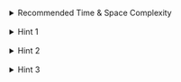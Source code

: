 <br>
<details class="hint-accordion">  
    <summary>Recommended Time & Space Complexity</summary>
    <p>
    You should aim for a solution with <code>O(n)</code> time and <code>O(n)</code> space, where <code>n</code> is the number of nodes in the given tree.
    </p>
</details>

<br>
<details class="hint-accordion">  
    <summary>Hint 1</summary>
    <p>
    A brute force solution would involve traversing the tree and, for every node, checking its entire left subtree to ensure all nodes are less than the current node, and its entire right subtree to ensure all nodes are greater. This results in an <code>O(n^2)</code> solution. Can you think of a better way? Maybe tracking values during the traversal would help.
    </p>
</details>

<br>
<details class="hint-accordion">  
    <summary>Hint 2</summary>
    <p>
    We can use the Depth First Search (DFS) algorithm to traverse the tree. At each node, we need to ensure that the tree rooted at that node is a valid Binary Search Tree (BST). One way to do this is by tracking an interval that defines the lower and upper limits for the node's value in that subtree. This interval will be updated as we move down the tree, ensuring each node adheres to the BST property.
    </p>
</details>

<br>
<details class="hint-accordion">  
    <summary>Hint 3</summary>
    <p>
    We start with the interval <code>[-infinity, infinity]</code> for the root node. As we traverse the tree, when checking the left subtree, we update the maximum value limit because all values in the left subtree must be less than the current node's value. Conversely, when checking the right subtree, we update the minimum value limit because all values in the right subtree must be greater than the current node's value.
    </p>
</details>